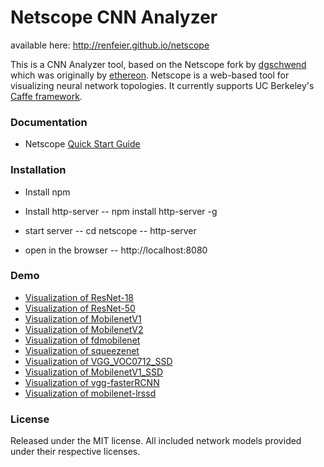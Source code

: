 # Netscope CNN Analyzer

available here: http://renfeier.github.io/netscope 

This is a CNN Analyzer tool, based on the Netscope fork by [dgschwend](https://github.com/dgschwend) which was originally by [ethereon](https://github.com/ethereon).
Netscope is a web-based tool for visualizing neural network topologies. It currently supports UC Berkeley's [Caffe framework](https://github.com/bvlc/caffe).

### Documentation
- Netscope [Quick Start Guide](http://renfeier.github.io/netscope/quickstart.html)

### Installation
- Install npm
- Install http-server
-- npm install http-server -g

- start server 
-- cd netscope
-- http-server

- open in the browser
-- http://localhost:8080

### Demo
- [Visualization of ResNet-18](http://renfeier.github.io/netscope/#/preset/ResNet-18-deploy)
- [Visualization of ResNet-50](http://renfeier.github.io/netscope/#/preset/resnet-50)
- [Visualization of MobilenetV1](http://renfeier.github.io/netscope/#/preset/mobilenetV1_deploy)
- [Visualization of MobilenetV2](http://renfeier.github.io/netscope/#/preset/mobilenet_v2_deploy)
- [Visualization of fdmobilenet](http://renfeier.github.io/netscope/#/preset/fdmobilenet)
- [Visualization of squeezenet](http://renfeier.github.io/netscope/#/preset/squeezenet)
- [Visualization of VGG_VOC0712_SSD](http://renfeier.github.io/netscope/#/preset/SSD300)
- [Visualization of MobilenetV1_SSD](http://renfeier.github.io/netscope/#/preset/mobilenetV1-ssd300-deploy)
- [Visualization of vgg-fasterRCNN](https://renfeier.github.io//netscope/#/preset/fasterRCNN_VGG)
- [Visualization of mobilenet-lrssd](http://renfeier.github.io/netscope/#/preset/mobilenetV21.0-lrssd)

### License

Released under the MIT license.
All included network models provided under their respective licenses.
